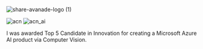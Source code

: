 ![share-avanade-logo (1)](https://user-images.githubusercontent.com/19508013/165677592-ae738a6c-6d57-41cb-9d78-340556ebefa2.jpg)

![acn](https://user-images.githubusercontent.com/19508013/172679748-db2fcd08-997c-4405-bba5-18d679cfb653.png)
![acn_ai](https://user-images.githubusercontent.com/19508013/172679773-7b8649cb-1e6b-4c57-88cb-5c4c89ea175b.png)

 I was awarded Top 5 Candidate in Innovation for creating a Microsoft Azure AI product via Computer Vision.
